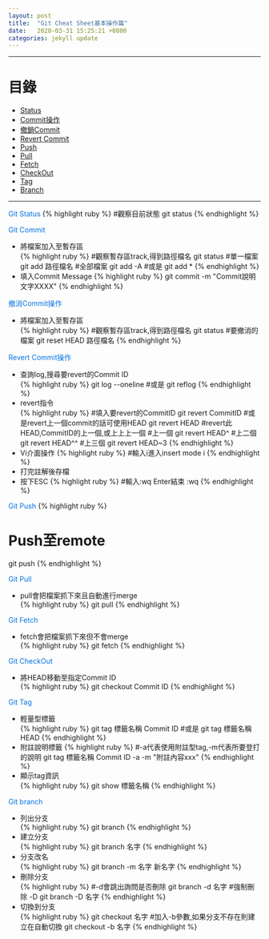 ```yaml
---
layout: post
title:  "Git Cheat Sheet基本操作篇"
date:   2020-03-31 15:25:21 +0800
categories: jekyll update
---
```

---
# 目錄  
+ [Status](#1)  
+ [Commit操作](#2)
+ [撤銷Commit](#3)
+ [Revert Commit](#4)
+ [Push](#5)
+ [Pull](#6)
+ [Fetch](#7)
+ [CheckOut](#8)
+ [Tag](#9)
+ [Branch](#10) 

---
<font color="#0473E2" id='1'>Git Status</font> 
{% highlight ruby %}
#觀察目前狀態
git status
{% endhighlight %}

<font color="#0473E2" id='2'>Git Commit</font> 
- 將檔案加入至暫存區     
{% highlight ruby %}
#觀察暫存區track,得到路徑檔名
git status
#單一檔案
git add 路徑檔名
#全部檔案
git add -A
#或是
git add *
{% endhighlight %} 
- 填入Commit Message 
{% highlight ruby %}
git commit -m "Commit說明文字XXXX"
{% endhighlight %} 

<font color="#0473E2" id='3'>撤消Commit操作</font> 
- 將檔案加入至暫存區     
{% highlight ruby %}
#觀察暫存區track,得到路徑檔名
git status
#要撤消的檔案
git reset HEAD 路徑檔名
{% endhighlight %} 

<font color="#0473E2" id='4'>Revert Commit操作</font> 
- 查詢log,搜尋要revert的Commit ID     
{% highlight ruby %}
git log --oneline 
#或是
git reflog
{% endhighlight %} 
- revert指令  
{% highlight ruby %}
#填入要revert的CommitID
git revert CommitID
#或是revert上一個commit的話可使用HEAD
git revert HEAD
#revert此HEAD,CommitID的上一個,或上上上一個
#上一個
git revert HEAD^
#上二個
git revert HEAD^^
#上三個
git revert HEAD~3 
{% endhighlight %}
- Vi介面操作 
{% highlight ruby %}
#輸入i進入insert mode
i
{% endhighlight %}
- 打完註解後存檔 
- 按下ESC
{% highlight ruby %}
#輸入:wq Enter結束
:wq
{% endhighlight %}

<font color="#0473E2" id='5'>Git Push</font> 
{% highlight ruby %}
# Push至remote
git push
{% endhighlight %} 

<font color="#0473E2" id='6'>Git Pull</font> 
- pull會把檔案抓下來且自動進行merge  
{% highlight ruby %}
git pull
{% endhighlight %} 

<font color="#0473E2" id='7'>Git Fetch</font> 
- fetch會把檔案抓下來但不會merge  
{% highlight ruby %}
git fetch
{% endhighlight %} 

<font color="#0473E2" id='8'>Git CheckOut</font> 
- 將HEAD移動至指定Commit ID  
{% highlight ruby %}
git checkout Commit ID
{% endhighlight %} 

<font color="#0473E2" id='9'>Git Tag</font> 
- 輕量型標籤  
{% highlight ruby %}
git tag 標籤名稱 Commit ID
#或是
git tag 標籤名稱 HEAD
{% endhighlight %}
- 附註說明標籤
{% highlight ruby %}
#-a代表使用附註型tag,-m代表所要登打的說明
git tag 標籤名稱 Commit ID -a -m "附註內容xxx"
{% endhighlight %}
- 顯示tag資訊  
{% highlight ruby %}
git show 標籤名稱
{% endhighlight %}

<font color="#0473E2" id='10'>Git branch</font> 
- 列出分支  
{% highlight ruby %}
git branch
{% endhighlight %}
- 建立分支  
{% highlight ruby %}
git branch 名字
{% endhighlight %}
- 分支改名  
{% highlight ruby %}
git branch -m 名字 新名字
{% endhighlight %}
- 刪除分支  
{% highlight ruby %}
#-d會跳出詢問是否刪除
git branch -d 名字
#強制刪除 -D
git branch -D 名字
{% endhighlight %}
- 切換到分支  
{% highlight ruby %}
git checkout 名字
#加入-b參數,如果分支不存在則建立在自動切換
git checkout -b 名字
{% endhighlight %}

[jekyll-docs]: https://jekyllrb.com/docs/home
[jekyll-gh]:   https://github.com/jekyll/jekyll
[jekyll-talk]: https://talk.jekyllrb.com/

